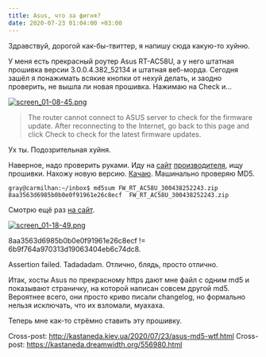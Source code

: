 ```yaml
---
title: Asus, что за фигня?
date: 2020-07-23 01:04:00 +03:00
---
```


Здравствуй, дорогой как-бы-твиттер, я напишу сюда какую-то хуйню.

У меня есть прекрасный роутер Asus RT-AC58U, а у него штатная прошивка версии 3.0.0.4.382_52134 и штатная веб-морда. Сегодня зашёл я понажимать всякие кнопки от нехуй делать, и заодно проверить, не вышла ли новая прошивка. Нажимаю на Check и…

[![screen_01-08-45.png](/uploads/screen_01-08-45.png)](/uploads/screen_01-08-45.png)

> The router cannot connect to ASUS server to check for the firmware update. After reconnecting to the Internet, go back to this page and click Check to check for the latest firmware updates. 

Ух ты. Подозрительная хуйня.

Наверное, надо проверить руками. Иду на [сайт][1] [производителя][2], ищу прошивки. Нахожу новую версию. [Качаю][3]. Машинально проверяю MD5.

```
gray@carmilhan:~/inbox$ md5sum FW_RT_AC58U_300438252243.zip 
8aa3563d6985b0b0e0f91961e26c8ecf  FW_RT_AC58U_300438252243.zip
```

Смотрю ещё раз [на сайт][2].

[![screen_01-18-49.png](/uploads/screen_01-18-49.png)](/uploads/screen_01-18-49.png)

8aa3563d6985b0b0e0f91961e26c8ecf != 6b9f764a970313d19063404eb6c74dc8.

Assertion failed. Tadadadam. Отлично, блядь, просто отлично.

Итак, хосты Asus по прекрасному https дают мне файл с одним md5 и показывают страничку, на которой написан совсем другой md5. Вероятнее всего, они просто криво писали changelog, но формально нельзя исключать, что их взломали, муахаха.

Теперь мне как-то стрёмно ставить эту прошивку.

Cross-post: http://kastaneda.kiev.ua/2020/07/23/asus-md5-wtf.html
Cross-post: https://kastaneda.dreamwidth.org/556980.html

[1]: https://www.asus.com/Networking/RT-AC58U/HelpDesk_BIOS/
[2]: https://www.asus.com/ua-ua/Networking/RT-AC58U/HelpDesk_BIOS/
[3]: https://dlcdnets.asus.com/pub/ASUS/wireless/RT-AC58U/FW_RT_AC58U_300438252243.zip
